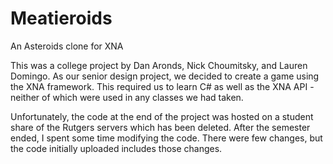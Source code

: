 Meatieroids
===========

An Asteroids clone for XNA

This was a college project by Dan Aronds, Nick Choumitsky, and Lauren Domingo.  As our senior design project, we decided to create a game using the XNA framework.  This required us to learn C# as well as the XNA API - neither of which were used in any classes we had taken.

Unfortunately, the code at the end of the project was hosted on a student share of the Rutgers servers which has been deleted.  After the semester ended, I spent some time modifying the code.  There were few changes, but the code initially uploaded includes those changes.